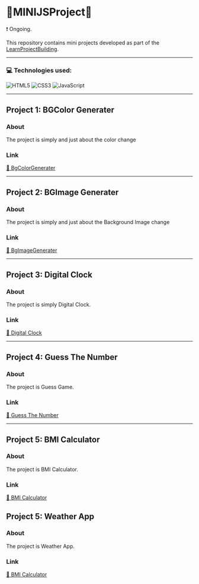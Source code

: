 # 🎨MINIJSProject🎨
❗ Ongoing.

This repository contains mini projects developed as part of the [LearnProjectBuilding](https://aakanksha77.github.io/MiniJSProjects).

---

### 💻 Technologies used:
![HTML5](https://img.shields.io/badge/html5-%23E34F26.svg?style=for-the-badge&logo=html5&logoColor=white) ![CSS3](https://img.shields.io/badge/css3-%231572B6.svg?style=for-the-badge&logo=css3&logoColor=white) ![JavaScript](https://img.shields.io/badge/javascript-%23323330.svg?style=for-the-badge&logo=javascript&logoColor=%23F7DF1E)

---
## Project 1: BGColor Generater

### About
The project is simply and just about the color change 
### Link
[🔗 BgColorGenerater](https://aakanksha77.github.io/MiniJSProjects/BgColorGenerater/)

---

## Project 2: BGImage Generater

### About
The project is simply and just about the Background Image change 
### Link
[🔗 BgImageGenerater](https://aakanksha77.github.io/MiniJSProjects/BgImageGenerater/)

---

## Project 3: Digital Clock

### About
The project is simply Digital Clock. 
### Link
[🔗 Digital Clock](https://aakanksha77.github.io/MiniJSProjects/DigitalClock/)

---

## Project 4: Guess The Number

### About
The project is Guess Game. 
### Link
[🔗 Guess The Number](https://aakanksha77.github.io/MiniJSProjects/GuessTheNumber/)

---

## Project 5: BMI Calculator

### About
The project is BMI Calculator. 
### Link
[🔗 BMI Calculator](https://aakanksha77.github.io/MiniJSProjects/BMICalculator/)

## Project 5: Weather App

### About
The project is Weather App. 
### Link
[🔗 BMI Calculator](https://aakanksha77.github.io/MiniJSProjects/WeatherApp/)



